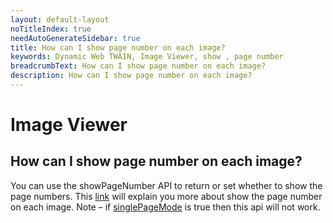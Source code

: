 ```yaml
---
layout: default-layout
noTitleIndex: true
needAutoGenerateSidebar: true
title: How can I show page number on each image?
keywords: Dynamic Web TWAIN, Image Viewer, show , page number
breadcrumbText: How can I show page number on each image?
description: How can I show page number on each image?
---
```


# Image Viewer

## How can I show page number on each image?

You can use the showPageNumber API to return or set whether to show the page numbers. This <a href="https://www.dynamsoft.com/web-twain/docs/info/api/WebTwain_Viewer.html?ver=latest#showpagenumber" target="_blank">link</a> will explain you more about show the page number on each image.
Note – if <a href="https://www.dynamsoft.com/web-twain/docs/info/api/WebTwain_Viewer.html?ver=latest#singlepagemode" target="_blank">singlePageMode</a> is true then this api will not work.
